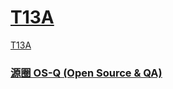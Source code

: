 ﻿# [T13A](https://github.com/OS-Q/T13A)


[T13A](https://github.com/OS-Q/T13A)

### [源圈 OS-Q (Open Source & QA) ](http://www.OS-Q.com)
